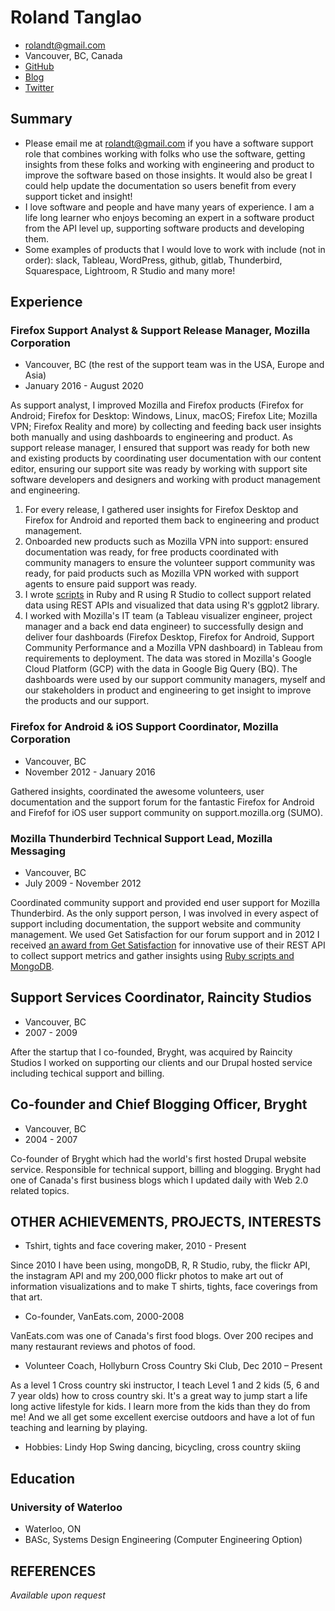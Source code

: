 # Roland Tanglao
- rolandt@gmail.com
- Vancouver, BC, Canada
- [GitHub](https://github.com/rtanglao/)
- [Blog](http://rolandtanglao.com/)
- [Twitter](https://twitter.com/rtanglao)

## Summary

- Please email me at rolandt@gmail.com if you have a software support role that combines working with folks who use the software, getting insights from these folks and working with engineering and product to improve the software based on those insights. It would also be great I could help update the documentation so users benefit from every support ticket and insight!
- I love software and people and have many years of experience. I am a life long learner who enjoys becoming an expert in a software product from the API level up, supporting software products and developing them. 
- Some examples of products that I would love to work with include (not in order): slack, Tableau, WordPress, github, gitlab, Thunderbird, Squarespace, Lightroom, R Studio and many more!

## Experience

### Firefox Support Analyst & Support Release Manager, Mozilla Corporation

- Vancouver, BC (the rest of the support team was in the USA, Europe and Asia)
- January 2016 - August 2020
 
As support analyst, I improved Mozilla and Firefox products (Firefox for Android; Firefox for Desktop: Windows, Linux, macOS; Firefox Lite; Mozilla VPN; Firefox Reality and more) by collecting and feeding back user insights both manually and using dashboards to engineering and product. As support release manager, I ensured that support was ready for both new and existing products by coordinating user documentation with our content editor, ensuring our support site was ready by working with support site software developers and designers and working with product management and engineering.

1. For every release, I gathered user insights for Firefox Desktop and Firefox for Android and reported them back to engineering and product management.
1. Onboarded new products such as Mozilla VPN into support: ensured documentation was ready, for free products coordinated with community managers to ensure the volunteer support community was ready, for paid products such as Mozilla VPN worked with support agents to ensure paid support was ready.
1. I wrote [scripts](https://github.com/rtanglao/rt-kits-api2) in Ruby and R using R Studio to collect support related data using REST APIs and visualized that data using R's ggplot2 library.
1. I worked with Mozilla's IT team (a Tableau visualizer engineer, project manager and a back end data engineer) to successfully design and deliver  four  dashboards (Firefox Desktop, Firefox for Android, Support Community Performance and a  Mozilla VPN dashboard) in Tableau from requirements to deployment. The data was stored in Mozilla's Google Cloud Platform (GCP) with the data in Google Big Query (BQ). The dashboards were used by our support community managers, myself  and our stakeholders in product and engineering to get insight to improve the products and our support.

### Firefox for Android & iOS Support Coordinator, Mozilla Corporation

- Vancouver, BC
- November 2012 - January 2016

Gathered insights, coordinated the awesome volunteers, user documentation and the support forum for the fantastic Firefox for Android and Firefof for iOS user support community on support.mozilla.org (SUMO).

### Mozilla Thunderbird Technical Support Lead, Mozilla Messaging

- Vancouver, BC
- July 2009 - November 2012

Coordinated community support and provided end user support for Mozilla Thunderbird. As the only support person, I was involved in every aspect of support including  documentation, the support website and community management. We used Get Satisfaction for our forum support and in 2012 I received [an award from Get Satisfaction](https://www.globenewswire.com/news-release/2012/02/14/1204183/0/en/Get-Satisfaction-Announces-Annual-Love-Your-Customers-Awards-for-Excellence-in-Social-Customer-Engagement.html) for innovative use of their REST API to collect support metrics and gather insights using [Ruby scripts and MongoDB](https://github.com/rtanglao/momogs/).

## Support Services Coordinator, Raincity Studios

- Vancouver, BC
- 2007 - 2009

After the startup that I co-founded, Bryght, was acquired by Raincity Studios I worked on supporting our clients and our Drupal hosted service including techical support and billing.

## Co-founder and Chief Blogging Officer, Bryght

- Vancouver, BC
- 2004 - 2007

Co-founder of Bryght which had the world's first hosted Drupal website service. Responsible for technical support, billing and blogging. Bryght had one of Canada's first business blogs which I updated daily with Web 2.0 related topics.


## OTHER ACHIEVEMENTS, PROJECTS, INTERESTS

* Tshirt, tights and face covering maker, 2010 - Present

Since 2010 I have been using, mongoDB, R, R Studio, ruby, the flickr API, the instagram API and my 200,000 flickr photos to make art out of information visualizations and to make T shirts, tights, face coverings from that art.

* Co-founder, VanEats.com, 2000-2008

VanEats.com was one of Canada's first food blogs. Over 200 recipes and many restaurant reviews and photos of food.

* Volunteer Coach, Hollyburn Cross Country Ski Club, Dec 2010 – Present

As a level 1 Cross country ski instructor, I teach Level 1 and 2 kids (5, 6 and 7 year olds) how to cross country ski. It's a great way to jump start a life long active lifestyle for kids. I learn more from the kids than they do from me! And we all get some excellent exercise outdoors and have a lot of fun teaching and learning by playing.

* Hobbies: Lindy Hop Swing dancing, bicycling, cross country skiing


## Education

### University of Waterloo

- Waterloo, ON
- BASc, Systems Design Engineering (Computer Engineering Option)

## REFERENCES

_Available upon request_
